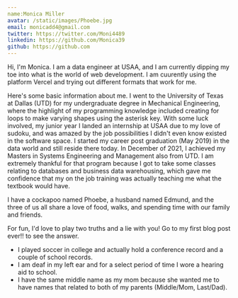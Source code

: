 ```yaml
---
name:Monica Miller
avatar: /static/images/Phoebe.jpg
email: monicadd4@gmail.com
twitter: https://twitter.com/Moni4489
linkedin: https://github.com/Monica39
github: https://github.com
---
```


Hi, I'm Monica. I am a data engineer at USAA, and I am currently dipping my toe into what is the world of web development.  I am cuurently using the platform Vercel and trying out different formats that work for me. 

Here's some basic information about me.  I went to the University of Texas at Dallas (UTD) for my undergraduate degree in Mechanical Engineering, where the highlight of my programming knowledge included creating for loops to make varying shapes using the asterisk key. With some luck involved, my junior year I landed an internship at USAA due to my love of sudoku, and was amazed by the job possibilities I didn't even know existed in the software space. I started my career post graduation (May 2019) in the data world and still reside there today.  In December of 2021, I achieved my Masters in Systems Engineering and Management also from UTD.  I am extremely thankful for that program because I got to take some classes relating to databases and business data warehousing, which gave me confidence that my on the job training was actually teaching me what the textbook would have.  

I have a cockapoo named Phoebe, a husband named Edmund, and the three of us all share a love of food, walks, and spending time with our family and friends.  

For fun, I'd love to play two truths and a lie with you! Go to my first blog post ever!! to see the answer. 
 - I played soccer in college and actually hold a conference record and a couple of school records.
 - I am deaf in my left ear and for a select period of time I wore a hearing aid to school. 
 - I have the same middle name as my mom because she wanted me to have names that related to both of my parents (Middle/Mom, Last/Dad).

